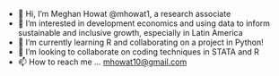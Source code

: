 - 👋 Hi, I’m Meghan Howat @mhowat1, a research associate 
- 👀 I’m interested in development economics and using data to inform sustainable and inclusive growth, especially in Latin America
- 🌱 I’m currently learning R and collaborating on a project in Python!
- 💞️ I’m looking to collaborate on coding techniques in STATA and R 
- 📫 How to reach me ... mhowat10@gmail.com

<!---
mhowat1/mhowat1 is a ✨ special ✨ repository because its `README.md` (this file) appears on your GitHub profile.
You can click the Preview link to take a look at your changes.
--->
